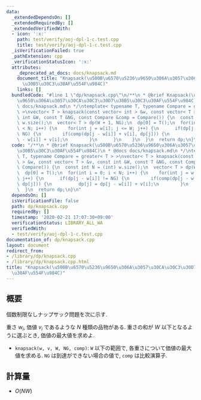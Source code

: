 ```yaml
---
data:
  _extendedDependsOn: []
  _extendedRequiredBy: []
  _extendedVerifiedWith:
  - icon: ':x:'
    path: test/verify/aoj-dpl-1-c.test.cpp
    title: test/verify/aoj-dpl-1-c.test.cpp
  _isVerificationFailed: true
  _pathExtension: cpp
  _verificationStatusIcon: ':x:'
  attributes:
    _deprecated_at_docs: docs/knapsack.md
    document_title: "Knapsack(\u500B\u6570\u5236\u9650\u306A\u3057\u30CA\u30C3\u30D7\
      \u30B5\u30C3\u30AF\u554F\u984C)"
    links: []
  bundledCode: "#line 1 \"dp/knapsack.cpp\"\n/**\n * @brief Knapsack(\u500B\u6570\u5236\
    \u9650\u306A\u3057\u30CA\u30C3\u30D7\u30B5\u30C3\u30AF\u554F\u984C)\n * @docs\
    \ docs/knapsack.md\n */\ntemplate< typename T, typename Compare = greater< T >\
    \ >\nvector< T > knapsack(const vector< int > &w, const vector< T > &v, const\
    \ int &W, const T &NG, const Compare &comp = Compare()) {\n  const int N = (int)\
    \ w.size();\n  vector< T > dp(W + 1, NG);\n  dp[0] = T();\n  for(int i = 0; i\
    \ < N; i++) {\n    for(int j = w[i]; j <= W; j++) {\n      if(dp[j - w[i]] !=\
    \ NG) {\n        if(comp(dp[j - w[i]] + v[i], dp[j])) {\n          dp[j] = dp[j\
    \ - w[i]] + v[i];\n        }\n      }\n    }\n  }\n  return dp;\n}\n"
  code: "/**\n * @brief Knapsack(\u500B\u6570\u5236\u9650\u306A\u3057\u30CA\u30C3\u30D7\
    \u30B5\u30C3\u30AF\u554F\u984C)\n * @docs docs/knapsack.md\n */\ntemplate< typename\
    \ T, typename Compare = greater< T > >\nvector< T > knapsack(const vector< int\
    \ > &w, const vector< T > &v, const int &W, const T &NG, const Compare &comp =\
    \ Compare()) {\n  const int N = (int) w.size();\n  vector< T > dp(W + 1, NG);\n\
    \  dp[0] = T();\n  for(int i = 0; i < N; i++) {\n    for(int j = w[i]; j <= W;\
    \ j++) {\n      if(dp[j - w[i]] != NG) {\n        if(comp(dp[j - w[i]] + v[i],\
    \ dp[j])) {\n          dp[j] = dp[j - w[i]] + v[i];\n        }\n      }\n    }\n\
    \  }\n  return dp;\n}\n"
  dependsOn: []
  isVerificationFile: false
  path: dp/knapsack.cpp
  requiredBy: []
  timestamp: '2020-02-21 17:07:30+09:00'
  verificationStatus: LIBRARY_ALL_WA
  verifiedWith:
  - test/verify/aoj-dpl-1-c.test.cpp
documentation_of: dp/knapsack.cpp
layout: document
redirect_from:
- /library/dp/knapsack.cpp
- /library/dp/knapsack.cpp.html
title: "Knapsack(\u500B\u6570\u5236\u9650\u306A\u3057\u30CA\u30C3\u30D7\u30B5\u30C3\
  \u30AF\u554F\u984C)"
---
```

## 概要

個数制限なしナップサック問題を次に示す.

重さ $w_i$, 価値 $v_i$ であるような $N$ 種類の品物がある. 重さの和が $W$ 以下となるように選ぶとき, 価値の最大値を求めよ.

* `knapsack(w, v, W, NG, comp)`: `W` 以下の範囲で, 各重さについて価値の最大値を求める. `NG` は到達ができない場合の値で, `comp` は比較演算子.

## 計算量

* $O(NW)$
